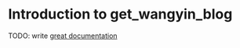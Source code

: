 # Introduction to get_wangyin_blog

TODO: write [great documentation](http://jacobian.org/writing/great-documentation/what-to-write/)
